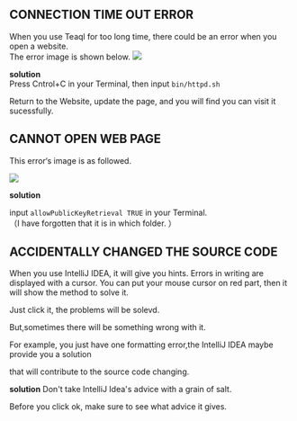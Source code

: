 
## CONNECTION TIME OUT ERROR ##

When you use Teaql for too long time, there could be an error when you open a website.  
The error image is shown below. 
![](images/640.png)


**solution**  
Press Cntrol+C in your Terminal, then input `bin/httpd.sh`  

Return to the Website, update the page, and you will find you can visit it sucessfully.  







## CANNOT OPEN WEB PAGE ##

This error‘s image is as followed.  

![](images/650.png)



**solution**

input `allowPublicKeyRetrieval TRUE` in your Terminal.  
（I have forgotten that it is in which folder. ） 





## ACCIDENTALLY CHANGED THE SOURCE CODE ##

When you use IntelliJ IDEA, it will give you hints. Errors in writing are displayed with a cursor. You can put your mouse cursor on red part, then it will show the method to solve it.  

Just click it, the problems will be solevd.  

But,sometimes there will be something wrong with it.   

For example, you just have one formatting error,the IntelliJ IDEA maybe provide you a solution  

that will contribute to the source code changing. 



**solution**
Don't take IntelliJ Idea's advice with a grain of salt. 

Before you click ok, make sure to see what advice it gives. 




